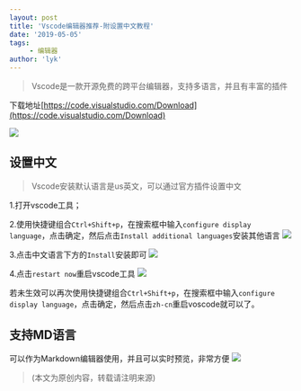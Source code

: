 ```yaml
---
layout: post
title: 'Vscode编辑器推荐-附设置中文教程'
date: '2019-05-05'
tags:
     - 编辑器
author: 'lyk'
---
```


 >Vscode是一款开源免费的跨平台编辑器，支持多语言，并且有丰富的插件

 下载地址[https://code.visualstudio.com/Download](https://code.visualstudio.com/Download)

![](https://up.go28.cn//pimg/20190505082414.png!960)

## 设置中文
>Vscode安装默认语言是us英文，可以通过官方插件设置中文

1.打开vscode工具；

2.使用快捷键组合`Ctrl+Shift+p`，在搜索框中输入`configure display language`，点击确定，然后点击`Install additional languages`安装其他语言
![](https://up.go28.cn//pimg/20190505082637.png!960)

3.点击中文语言下方的`Install`安装即可
![](https://up.go28.cn//pimg/20190505082720.png!960)

4.点击`restart now`重启vscode工具
![](https://up.go28.cn//pimg/20190505082736.png!960)

若未生效可以再次使用快捷键组合`Ctrl+Shift+p`，在搜索框中输入`configure display language`，点击确定，然后点击`zh-cn`重启voscode就可以了。

## 支持MD语言
 可以作为Markdown编辑器使用，并且可以实时预览，非常方便
![](https://up.go28.cn//pimg/20190505084938.png!960)

> (本文为原创内容，转载请注明来源)
